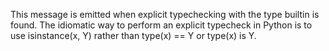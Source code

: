 This message is emitted when explicit typechecking with the type builtin is found.
The idiomatic way to perform an explicit typecheck in Python is to use isinstance(x, Y)
rather than type(x) == Y or type(x) is Y.